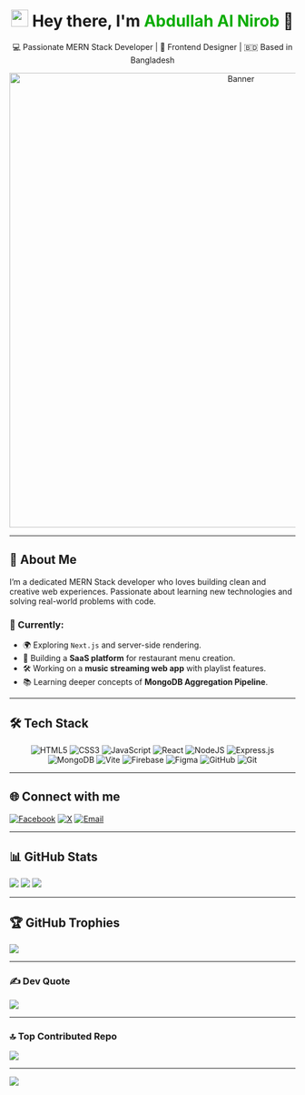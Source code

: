 
<h1 align="center">
  <img src="https://emojis.slackmojis.com/emojis/images/1531849430/4246/blob-sunglasses.gif" width="30"/> 
  Hey there, I'm <span style="color:#0aad00;">Abdullah Al Nirob</span> 👋
</h1>

<p align="center">
  💻 Passionate MERN Stack Developer | 🎨 Frontend Designer | 🇧🇩 Based in Bangladesh
</p>

<p align="center">
  <img src="https://i.ibb.co/G3B041fQ/90319b06-2c30-467e-8704-f9d6d4d1d1fc.png" alt="Banner" width="800" />
</p>

---

## 🧠 About Me

I’m a dedicated MERN Stack developer who loves building clean and creative web experiences. Passionate about learning new technologies and solving real-world problems with code.

### 📌 Currently:
- 🌍 Exploring `Next.js` and server-side rendering.
- 🧠 Building a **SaaS platform** for restaurant menu creation.
- 🛠️ Working on a **music streaming web app** with playlist features.
- 📚 Learning deeper concepts of **MongoDB Aggregation Pipeline**.

---

## 🛠️ Tech Stack

<div align="center">
  
  ![HTML5](https://img.shields.io/badge/html5-%23E34F26.svg?style=for-the-badge&logo=html5&logoColor=white)
  ![CSS3](https://img.shields.io/badge/css3-%231572B6.svg?style=for-the-badge&logo=css3&logoColor=white)
  ![JavaScript](https://img.shields.io/badge/javascript-%23323330.svg?style=for-the-badge&logo=javascript&logoColor=%23F7DF1E)
  ![React](https://img.shields.io/badge/react-%2320232a.svg?style=for-the-badge&logo=react&logoColor=%2361DAFB)
  ![NodeJS](https://img.shields.io/badge/node.js-6DA55F?style=for-the-badge&logo=node.js&logoColor=white)
  ![Express.js](https://img.shields.io/badge/express.js-%23404d59.svg?style=for-the-badge&logo=express&logoColor=%2361DAFB)
  ![MongoDB](https://img.shields.io/badge/MongoDB-%234ea94b.svg?style=for-the-badge&logo=mongodb&logoColor=white)
  ![Vite](https://img.shields.io/badge/vite-%23646CFF.svg?style=for-the-badge&logo=vite&logoColor=white)
  ![Firebase](https://img.shields.io/badge/firebase-a08021?style=for-the-badge&logo=firebase&logoColor=ffcd34)
  ![Figma](https://img.shields.io/badge/figma-%23F24E1E.svg?style=for-the-badge&logo=figma&logoColor=white)
  ![GitHub](https://img.shields.io/badge/github-%23121011.svg?style=for-the-badge&logo=github&logoColor=white)
  ![Git](https://img.shields.io/badge/git-%23F05033.svg?style=for-the-badge&logo=git&logoColor=white)

</div>

---

## 🌐 Connect with me

[![Facebook](https://img.shields.io/badge/Facebook-%231877F2.svg?logo=Facebook&logoColor=white)](https://facebook.com/dev.abdullahalnirob) 
[![X](https://img.shields.io/badge/X-black.svg?logo=X&logoColor=white)](https://x.com/AbdullahN66467) 
[![Email](https://img.shields.io/badge/Email-D14836?logo=gmail&logoColor=white)](mailto:abdullahalnirob12@gmail.com)

---

## 📊 GitHub Stats

![](https://github-readme-stats.vercel.app/api?username=abdullahalnirob&theme=merko&hide_border=false&include_all_commits=true&count_private=false)
![](https://nirzak-streak-stats.vercel.app/?user=abdullahalnirob&theme=merko&hide_border=false)
![](https://github-readme-stats.vercel.app/api/top-langs/?username=abdullahalnirob&theme=merko&hide_border=false&layout=compact)

---

## 🏆 GitHub Trophies

![](https://github-profile-trophy.vercel.app/?username=abdullahalnirob&theme=merko&no-frame=false&no-bg=true&margin-w=4)

---

### ✍️ Dev Quote

![](https://quotes-github-readme.vercel.app/api?type=horizontal&theme=radical)

---

### 🔝 Top Contributed Repo

![](https://github-contributor-stats.vercel.app/api?username=abdullahalnirob&limit=5&theme=dark&combine_all_yearly_contributions=true)

---

[![](https://visitcount.itsvg.in/api?id=abdullahalnirob&icon=0&color=0)](https://visitcount.itsvg.in)


